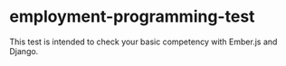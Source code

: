 # employment-programming-test
This test is intended to check your basic competency with Ember.js and Django.

